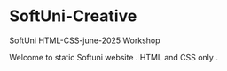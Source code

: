 # SoftUni-Creative
SoftUni HTML-CSS-june-2025 Workshop

Welcome to static Softuni website .
HTML and CSS only .
